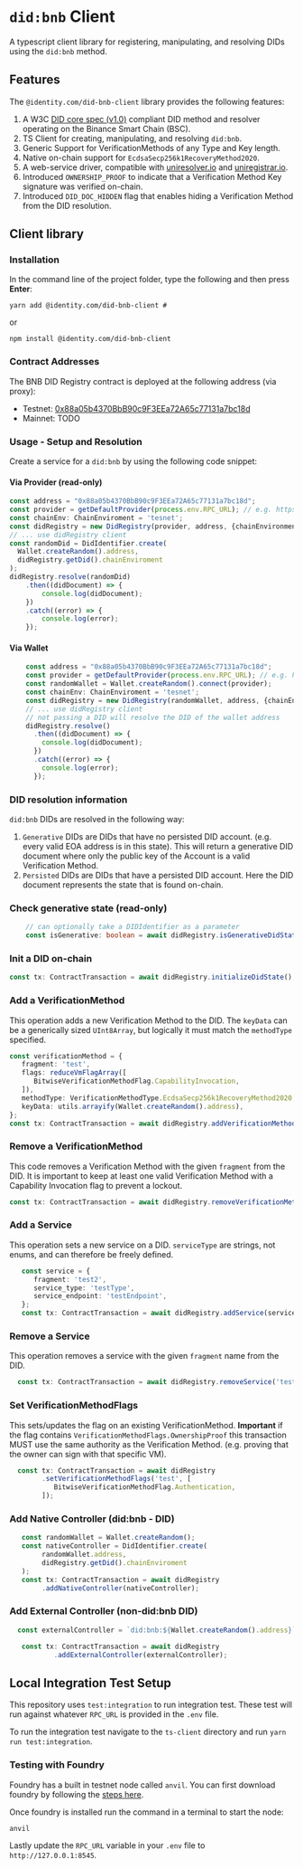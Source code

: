 # `did:bnb` Client

A typescript client library for registering, manipulating, and resolving DIDs
using the `did:bnb` method.

## Features
The `@identity.com/did-bnb-client` library provides the following features:

1. A W3C [DID core spec (v1.0)](https://www.w3.org/TR/did-core/) compliant DID method and resolver operating on the Binance Smart Chain (BSC).
2. TS Client for creating, manipulating, and resolving `did:bnb`.
3. Generic Support for VerificationMethods of any Type and Key length.
4. Native on-chain support for `EcdsaSecp256k1RecoveryMethod2020`.
5. A web-service driver, compatible with [uniresolver.io](https://unresolver.io) and [uniregistrar.io](https://uniregistrar.io).
6. Introduced `OWNERSHIP_PROOF` to indicate that a Verification Method Key signature was verified on-chain.
7. Introduced `DID_DOC_HIDDEN` flag that enables hiding a Verification Method from the DID resolution.

## Client library
### Installation
In the command line of the project folder, type the following and then press **Enter**:
```shell
yarn add @identity.com/did-bnb-client #
```

or

```shell
npm install @identity.com/did-bnb-client
```

### Contract Addresses
The BNB DID Registry contract is deployed at the following address (via proxy):
- Testnet: [0x88a05b4370BbB90c9F3EEa72A65c77131a7bc18d](https://testnet.bscscan.com/address/0x88a05b4370BbB90c9F3EEa72A65c77131a7bc18d)
- Mainnet: TODO

### Usage - Setup and Resolution
Create a service for a `did:bnb` by using the following code snippet:

#### Via Provider (read-only)
```typescript
const address = "0x88a05b4370BbB90c9F3EEa72A65c77131a7bc18d";
const provider = getDefaultProvider(process.env.RPC_URL); // e.g. https://bsc-testnet.publicnode.com	
const chainEnv: ChainEnviroment = 'tesnet';
const didRegistry = new DidRegistry(provider, address, {chainEnvironment: chainEnv});
// ... use didRegistry client
const randomDid = DidIdentifier.create(
  Wallet.createRandom().address,
  didRegistry.getDid().chainEnviroment
);
didRegistry.resolve(randomDid)
    .then((didDocument) => {
        console.log(didDocument);
    })
    .catch((error) => {
        console.log(error);
    });
```

#### Via Wallet
```typescript
    const address = "0x88a05b4370BbB90c9F3EEa72A65c77131a7bc18d";
    const provider = getDefaultProvider(process.env.RPC_URL); // e.g. https://bsc-testnet.publicnode.com	
    const randomWallet = Wallet.createRandom().connect(provider);
    const chainEnv: ChainEnviroment = 'tesnet';
    const didRegistry = new DidRegistry(randomWallet, address, {chainEnvironment: chainEnv});
    // ... use didRegistry client
    // not passing a DID will resolve the DID of the wallet address
    didRegistry.resolve()
      .then((didDocument) => {
        console.log(didDocument);
      })
      .catch((error) => {
        console.log(error);
      });
```
### DID resolution information
`did:bnb` DIDs are resolved in the following way:
1. `Generative` DIDs are DIDs that have no persisted DID account. (e.g. every valid EOA address is in this state).
   This will return a generative DID document where only the public key of the Account is a valid Verification Method.
2. `Persisted` DIDs are DIDs that have a persisted DID account. Here the DID document represents the state that is found
   on-chain.

### Check generative state (read-only)
```typescript
    // can optionally take a DIDIdentifier as a parameter 
    const isGenerative: boolean = await didRegistry.isGenerativeDidState();
```

### Init a DID on-chain

```typescript
const tx: ContractTransaction = await didRegistry.initializeDidState();
```

### Add a VerificationMethod
This operation adds a new Verification Method to the DID. The `keyData` can be a generically sized `UInt8Array`, but logically it must match the `methodType` specified.

```typescript
const verificationMethod = {
   fragment: 'test',
   flags: reduceVmFlagArray([
      BitwiseVerificationMethodFlag.CapabilityInvocation,
   ]),
   methodType: VerificationMethodType.EcdsaSecp256k1RecoveryMethod2020,
   keyData: utils.arrayify(Wallet.createRandom().address),
};
const tx: ContractTransaction = await didRegistry.addVerificationMethod(verificationMethod);
```

### Remove a VerificationMethod
This code removes a Verification Method with the given `fragment` from the DID. It is important to keep at least one valid Verification Method with a Capability Invocation flag to prevent a lockout.

```typescript
const tx: ContractTransaction = await didRegistry.removeVerificationMethod('test');
```

### Add a Service
This operation sets a new service on a DID. `serviceType` are strings, not enums, and can therefore be freely defined.

```typescript
   const service = {
      fragment: 'test2',
      service_type: 'testType',
      service_endpoint: 'testEndpoint',
   };
   const tx: ContractTransaction = await didRegistry.addService(service);
```

### Remove a Service
This operation removes a service with the given `fragment` name from the DID.

```typescript
  const tx: ContractTransaction = await didRegistry.removeService('test2');
```

### Set VerificationMethodFlags
This sets/updates the flag on an existing VerificationMethod. **Important** if the flag contains `VerificationMethodFlags.OwnershipProof`
this transaction MUST use the same authority as the Verification Method. (e.g. proving that the owner can sign with
that specific VM).

```typescript
  const tx: ContractTransaction = await didRegistry
        .setVerificationMethodFlags('test', [
           BitwiseVerificationMethodFlag.Authentication,
        ]);
```

### Add Native Controller (did:bnb - DID)
```typescript
   const randomWallet = Wallet.createRandom();
   const nativeController = DidIdentifier.create(
        randomWallet.address,
        didRegistry.getDid().chainEnviroment
   );
   const tx: ContractTransaction = await didRegistry
        .addNativeController(nativeController);
```

### Add External Controller (non-did:bnb DID)
```typescript
  const externalController = `did:bnb:${Wallet.createRandom().address}`;

   const tx: ContractTransaction = await didRegistry
           .addExternalController(externalController);
```

## Local Integration Test Setup
This repository uses `test:integration` to run integration test. These test will run against whatever `RPC_URL` is provided in the `.env` file.

To run the integration test navigate to the `ts-client` directory and run `yarn run test:integration`.

### Testing with Foundry
Foundry has a built in testnet node called `anvil`. You can first download foundry by following the [steps here](https://book.getfoundry.sh/getting-started/installation).

Once foundry is installed run the command in a terminal to start the node:

```anvil```

Lastly update the `RPC_URL` variable in your `.env` file to `http://127.0.0.1:8545`.

